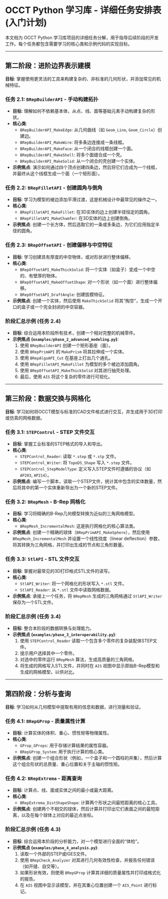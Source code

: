 # OCCT Python 学习库 - 详细任务安排表 (入门计划)

本文档为 OCCT Python 学习库项目的详细任务分解，用于指导后续阶段的开发工作。每个任务都包含需要学习的核心类和示例代码的实现目标。

---

## 第二阶段：进阶边界表示建模

**目标**: 掌握使用更灵活的工具来构建复杂的、非标准的几何形状，并添加常见的机械特征。

### 任务 2.1: `BRepBuilderAPI` - 手动构建拓扑

- **目标**: 理解如何不依赖基本体，从点、线、面等基础元素手动构建复杂的形状。
- **核心类**: 
  - `BRepBuilderAPI_MakeEdge`: 从几何曲线（如 `Geom_Line`, `Geom_Circle`）创建边。
  - `BRepBuilderAPI_MakeWire`: 将多条边连接成一条线框。
  - `BRepBuilderAPI_MakeFace`: 从一个闭合的线框创建一个面。
  - `BRepBuilderAPI_MakeShell`: 将多个面缝合成一个壳。
  - `BRepBuilderAPI_MakeSolid`: 从一个闭合的壳创建一个实体。
- **示例焦点**: 演示如何通过四个顶点创建四条边，然后将它们合成为一个线框，并最终从这个线框生成一个面（一个矩形面）。

### 任务 2.2: `BRepFilletAPI` - 创建圆角与倒角

- **目标**: 学习为模型的棱边添加平滑过渡，这是机械设计中最常见的操作之一。
- **核心类**:
  - `BRepFilletAPI_MakeFillet`: 在3D实体的边上创建半径恒定的圆角。
  - `BRepFilletAPI_MakeChamfer`: 在3D实体的边上创建倒角。
- **示例焦点**: 创建一个长方体，然后选取它的一条或多条边，为它们应用指定半径的圆角。

### 任务 2.3: `BRepOffsetAPI` - 创建偏移与中空特征

- **目标**: 学习创建具有厚度的中空物体，或对形状进行整体偏移。
- **核心类**:
  - `BRepOffsetAPI_MakeThickSolid`: 将一个实体（如盒子）变成一个中空的、有壁厚的物体。
  - `BRepOffsetAPI_MakeOffsetShape`: 对一个形状（如一个面）进行整体偏移。
  - `BRepOffsetAPI_DraftAngle`: 创建拔模特征。
- **示例焦点**: 创建一个实体，然后使用 `MakeThickSolid` 将其“掏空”，生成一个开口的盒子或一个完全封闭的中空容器。

### 阶段汇总示例 (任务 2.4)

- **目标**: 综合运用本阶段所有技术，创建一个相对完整的机械零件。
- **示例焦点 (`examples/phase_2_advanced_modeling.py`)**: 
  1. 使用 `BRepBuilderAPI` 创建一个矩形基座（面）。
  2. 使用 `BRepPrimAPI` 的 `MakePrism` 将其拉伸成一个实体。
  3. 使用 `BRepAlgoAPI_Cut` 在基座上打出几个通孔。
  4. 使用 `BRepFilletAPI_MakeFillet` 为模型的多个棱边添加圆角。
  5. 使用 `BRepOffsetAPI_MakeThickSolid` 对其进行抽壳处理。
  6. 最后，使用 `AIS` 将这个复杂的零件进行可视化。

---

## 第三阶段：数据交换与网格化

**目标**: 学习如何将OCCT模型与标准的CAD文件格式进行交互，并生成用于3D打印或仿真的网格数据。

### 任务 3.1: `STEPControl` - STEP 文件交互

- **目标**: 掌握工业标准的STEP格式的导入和导出。
- **核心类**:
  - `STEPControl_Reader`: 读取 `*.step` 或 `*.stp` 文件。
  - `STEPControl_Writer`: 将 `TopoDS_Shape` 写入 `*.step` 文件。
  - `STEPControl_StepModelType`: 定义写入STEP文件时遵循的协议（如 `AP203`, `AP214`）。
- **示例焦点**: 编写一个脚本，读取一个STEP文件，统计其中包含的实体数量，然后将其中的第一个实体重新导出为一个新的STEP文件。

### 任务 3.2: `BRepMesh` - B-Rep 网格化

- **目标**: 学习将精确的B-Rep几何模型转换为近似的三角网格模型。
- **核心类**:
  - `BRepMesh_IncrementalMesh`: 这是执行网格化的核心算法类。
- **示例焦点**: 创建一个精确的球体（`BRepPrimAPI_MakeSphere`），然后使用 `BRepMesh_IncrementalMesh` 并设置一个线性挠度（linear deflection）参数，将其转换为三角网格，并打印出生成的节点和三角形数量。

### 任务 3.3: `StlAPI` - STL 文件交互

- **目标**: 掌握对最常见的3D打印格式STL文件的读写。
- **核心类**:
  - `StlAPI_Writer`: 将一个网格化的形状写入 `*.stl` 文件。
  - `StlAPI_Reader`: 从 `*.stl` 文件中读取网格数据。
- **示例焦点**: 承接上一个任务，将 `BRepMesh` 生成的三角网格通过 `StlAPI_Writer` 保存为一个STL文件。

### 阶段汇总示例 (任务 3.4)

- **目标**: 整合本阶段的数据转换与处理能力。
- **示例焦点 (`examples/phase_3_interoperability.py`)**: 
  1. 使用 `STEPControl_Reader` 读取一个包含多个零件的复杂装配体STEP文件。
  2. 提示用户选择其中一个零件。
  3. 对选中的零件运行 `BRepMesh` 算法，生成高质量的三角网格。
  4. 将生成的网格写入STL文件，并同时在 `AIS` 视图中显示原始B-Rep模型和生成的网格模型，以供对比。

---

## 第四阶段：分析与查询

**目标**: 学习如何从几何模型中提取有用的信息和数据，进行测量和验证。

### 任务 4.1: `BRepGProp` - 质量属性计算

- **目标**: 计算实体的体积、重心、惯性矩等物理属性。
- **核心类**:
  - `GProp_GProps`: 用于存储计算结果的属性容器。
  - `BRepGProp_System`: 用于执行计算的核心类。
- **示例焦点**: 创建一个组合形状（例如，一个盒子和一个圆柱的并集），然后计算这个组合形状的总质量、重心位置和关于主轴的惯性矩。

### 任务 4.2: `BRepExtrema` - 距离查询

- **目标**: 计算点、线、面或实体之间的最小或最大距离。
- **核心类**:
  - `BRepExtrema_DistShapeShape`: 计算两个形状之间最短距离的核心工具。
- **示例焦点**: 创建两个不相交的球体，然后计算并打印出它们表面之间的最短距离，以及在每个球体上对应的最近点坐标。

### 阶段汇总示例 (任务 4.3)

- **目标**: 综合运用本阶段的分析能力，对一个模型进行全面的“体检”。
- **示例焦点 (`examples/phase_4_analysis.py`)**: 
  1. 读取一个外部的STEP或IGES文件。
  2. 使用 `BRepCheck_Analyzer` 对其进行几何有效性检查，并报告任何错误（如开缝、自交等）。
  3. 如果形状有效，则使用 `BRepGProp` 计算其详细的质量属性并打印成格式化的报告。
  4. 在 `AIS` 视图中显示该模型，并在其重心位置创建一个 `AIS_Point` 进行标记。
